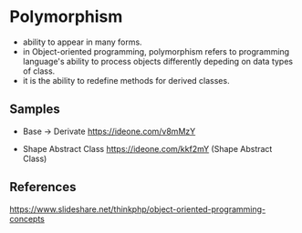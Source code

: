# Polymorphism

- ability to appear in many forms.
- in Object-oriented programming, polymorphism refers to programming language's ability to process objects differently depeding on data types of class.
- it is the ability to redefine methods for derived classes.

## Samples

* Base -> Derivate https://ideone.com/v8mMzY

* Shape Abstract Class https://ideone.com/kkf2mY (Shape Abstract Class)

## References

https://www.slideshare.net/thinkphp/object-oriented-programming-concepts
